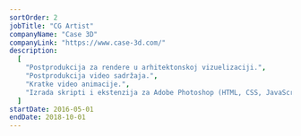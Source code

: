 ```yaml
---
sortOrder: 2
jobTitle: "CG Artist"
companyName: "Case 3D"
companyLink: "https://www.case-3d.com/"
description:
  [
    "Postprodukcija za rendere u arhitektonskoj vizuelizaciji.",
    "Postprodukcija video sadržaja.",
    "Kratke video animacije.",
    "Izrada skripti i ekstenzija za Adobe Photoshop (HTML, CSS, JavaScript, ExtendScript, Vue.js, itd.).",
  ]
startDate: 2016-05-01
endDate: 2018-10-01
---
```

